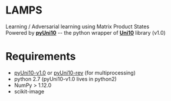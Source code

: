 # LAMPS

Learning / Adversarial learning using Matrix Product States  
Powered by [**pyUni10**](https://uni10-tutorials.readthedocs.io/en/latest/index.html) -- the python wrapper of [**Uni10**](https://github.com/yingjerkao/uni10) library (v1.0)

# Requirements
 - [pyUni10-v1.0](https://uni10-tutorials.readthedocs.io/en/latest/index.html) or [pyUni10-rev](https://github.com/cylo/uni10) (for multiprocessing)
 - python 2.7 (pyUni10-v1.0 lives in python2)
 - NumPy > 1.12.0
 - scikit-image
